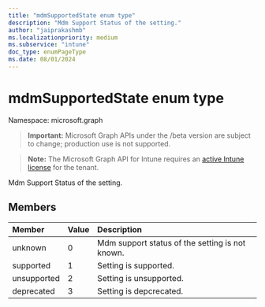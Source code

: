 ```yaml
---
title: "mdmSupportedState enum type"
description: "Mdm Support Status of the setting."
author: "jaiprakashmb"
ms.localizationpriority: medium
ms.subservice: "intune"
doc_type: enumPageType
ms.date: 08/01/2024
---
```


# mdmSupportedState enum type

Namespace: microsoft.graph

> **Important:** Microsoft Graph APIs under the /beta version are subject to change; production use is not supported.

> **Note:** The Microsoft Graph API for Intune requires an [active Intune license](https://go.microsoft.com/fwlink/?linkid=839381) for the tenant.

Mdm Support Status of the setting.

## Members
|Member|Value|Description|
|:---|:---|:---|
|unknown|0|Mdm support status of the setting is not known.|
|supported|1|Setting is supported.|
|unsupported|2|Setting is unsupported.|
|deprecated|3|Setting is depcrecated.|
